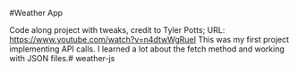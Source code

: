 #Weather App

Code along project with tweaks, credit to Tyler Potts; URL: https://www.youtube.com/watch?v=n4dtwWgRueI
This was my first project implementing API calls. I learned a lot about the fetch method and working with JSON files.# weather-js
